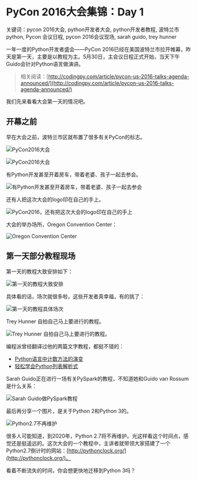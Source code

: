 # PyCon 2016大会集锦：Day 1

关键词：pycon 2016大会, python开发者大会, python开发者教程, 波特兰市python, Pycon 会议日程, pycon 2016会议现场, sarah guido, trey hunner

一年一度的Python开发者盛会——PyCon 2016已经在美国波特兰市拉开帷幕，昨天是第一天，主要是以教程为主。5月30日，主会议日程正式开始，当天下午Guido会针对Python语言做演讲。

> 相关阅读：[http://codingpy.com/article/pycon-us-2016-talks-agenda-announced/](http://codingpy.com/article/pycon-us-2016-talks-agenda-announced/)

我们先来看看大会第一天的情况吧。

## 开幕之前

早在大会之前，波特兰市区就布置了很多有关PyCon的标志。

![PyCon2016大会](http://ww2.sinaimg.cn/mw690/006faQNTgw1f4byt7c5c0j30go0m840v.jpg)

![PyCon2016大会](http://ww4.sinaimg.cn/mw690/006faQNTgw1f4byt79ouqj30go0m8mzm.jpg)

有Python开发甚至开着房车，带着老婆、孩子一起去参会。

![有Python开发甚至开着房车，带着老婆、孩子一起去参会](http://ww1.sinaimg.cn/mw690/006faQNTgw1f4byt9bjsyj30xk0wewoo.jpg)

还有人把这次大会的logo印在自己的手上。

![PyCon2016，还有把这次大会的logo印在自己的手上](http://ww1.sinaimg.cn/mw690/006faQNTgw1f4byt71ok1j30go0b474w.jpg)

大会的举办场所，Oregon Convention Center：

![Oregon Convention Center](http://ww1.sinaimg.cn/mw690/006faQNTgw1f4bzndqx3pj30u00u0q5l.jpg)

## 第一天部分教程现场

第一天的教程大致安排如下：

![第一天的教程大致安排](http://ww1.sinaimg.cn/mw690/006faQNTgw1f4byvl85ddj314a0ieq7m.jpg)

具体看的话，场次就很多啦，这些开发者真幸福，有的挑了：

![第一天的教程具体场次](http://ww2.sinaimg.cn/mw690/006faQNTgw1f4byt72i3aj30sg0lawi7.jpg)

Trey Hunner 自拍自己马上要进行的教程。

![Trey Hunner 自拍自己马上要进行的教程。](http://ww1.sinaimg.cn/mw690/006faQNTgw1f4byt6p4yjj30go0go0ua.jpg)

编程派曾经翻译过他的两篇文字教程，都挺不错的：

- [Python语言中计数方法的演变](http://codingpy.com/article/counting-things-in-python/)
- [轻松学会Python列表解析式](http://codingpy.com/article/python-list-comprehensions-explained-visually/)

Sarah Guido正在进行一场有关PySpark的教程，不知道她和Guido van Rossum是什么关系：

![Sarah Guido做PySpark教程](http://ww3.sinaimg.cn/mw690/006faQNTgw1f4bzi3ld7hj30sg0lcad6.jpg)

最后再分享一个图片，是关于Python 2和Python 3的。

![Python2.7不再维护](http://ww3.sinaimg.cn/mw690/006faQNTgw1f4bzpcmwjtj30go0m8t9n.jpg)

很多人可能知道，到2020年，Python 2.7将不再维护。光这样看这个时间点，感觉还是挺遥远的。这次大会的一个教程中，主讲者就带领大家搭建了一个Python2.7倒计时的网站：[http://pythonclock.org/](http://pythonclock.org/)。

看着不断流失的时间，你会想更快地迁移到Python 3吗？
